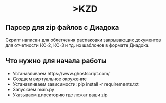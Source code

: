 <h1 align="center">>KZD</h1>

<h2> Парсер для zip файлов с Диадока</h2>
<p>
  Скрипт написан для облегчения распаковки закрывающих документов для отчетности КС-2, КС-3 и тд. из шаблонов в формате Диадока.
</p>

<h2>Что нужно для начала работы</h2>

<ul>
  <li> Устанавливаем https://www.ghostscript.com/</li>
  <li> Создаем виртуальное окружение</li>
  <li> Устанавливаем зависимости: pip install -r requirements.txt</li>
  <li> Запускаем main.py </li>
  <li> Указываем директорию где лежат ваши zip</li>
</ul>
